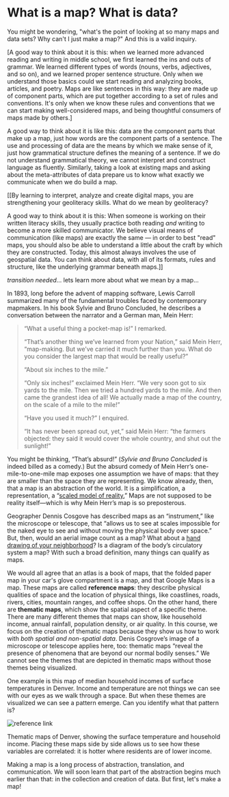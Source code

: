 # What is a map? What is data?

You might be wondering, "what's the point of looking at so many maps and data sets? Why can't I just make a map?" And this is a valid inquiry. 

[A good way to think about it is this: when we learned more advanced reading and writing in middle school, we first learned the ins and outs of grammar. We learned different types of words (nouns, verbs, adjectives, and so on), and we learned proper sentence structure. Only when we understand those basics could we start reading and analyzing books, articles, and poetry. Maps are like sentences in this way: they are made up of component parts, which are put together according to a set of rules and conventions. It's only when we know these rules and conventions that we can start making well-considered maps, and being thoughtful consumers of maps made by others.]  

A good way to think about it is like this: data are the component parts that make up a map, just how words are the component parts of a sentence. The use and processing of data are the means by which we make sense of it, just how grammatical structure defines the meaning of a sentence. If we do not understand grammatical theory, we cannot interpret and construct language as fluently. Similarly, taking a look at existing maps and asking about the meta-attributes of data prepare us to know what exactly we communicate when we do build a map. 

[[By learning to interpret, analyze and create digital maps, you are strengthening your geoliteracy skills. What do we mean by geoliteracy?

A good way to think about it is this: When someone is working on their written literacy skills, they usually practice both reading *and* writing to become a more skilled communicator. We believe  visual means of communication (like maps) are exactly the same — in order to best "read" maps, you should also be able to understand a little about the craft by which they are constructed. Today, this almost always involves the use of geospatial data. You can think about data, with all of its formats, rules and structure, like the underlying grammar beneath maps.]]

*transition needed*... lets learn more about what we mean by a map... 

In 1893, long before the advent of mapping software, Lewis Carroll summarized many of the fundamental troubles faced by contemporary mapmakers. In his book Sylvie and Bruno Concluded, he describes a conversation between the narrator and a German man, Mein Herr: 

> “What a useful thing a pocket-map is!” I remarked.
> 
> “That’s another thing we’ve learned from your Nation,” said Mein Herr, “map-making. But we’ve carried it much further than you. What do you consider the largest map that would be really useful?”
> 
> “About six inches to the mile.”
> 
> “Only six inches!” exclaimed Mein Herr. “We very soon got to six yards to the mile. Then we tried a hundred yards to the mile. And then came the grandest idea of all! We actually made a map of the country, on the scale of a mile to the mile!”
> 
> “Have you used it much?” I enquired.
> 
> “It has never been spread out, yet,” said Mein Herr: “the farmers objected: they said it would cover the whole country, and shut out the sunlight!” 

You might be thinking, “That’s absurd!” (*Sylvie and Bruno Concluded* is indeed billed as a comedy.) But the absurd comedy of Mein Herr’s one-mile-to-one-mile map exposes one assumption we have of maps: that they are smaller than the space they are representing. We know already, then, that a map is an abstraction of the world. It is a simplification, a representation, a “[scaled model of reality.](https://projecteuclid.org/euclid.ss/1124891287)” Maps are not supposed to be reality itself—which is why Mein Herr’s map is so preposterous.

Geographer Dennis Cosgove has described maps as an “instrument,” like the microscope or telescope, that “allows us to see at scales impossible for the naked eye to see and without moving the physical body over space.” But, then, would an aerial image count as a map? What about a [hand drawing of your neighborhood](https://www.bloomberg.com/features/2020-coronavirus-lockdown-neighborhood-maps/)? Is a diagram of the body’s circulatory system a map? With such a broad definition, many things can qualify as maps. 

We would all agree that an atlas is a book of maps, that the folded paper map in your car's glove compartment is a map, and that Google Maps is a map. These maps are called **reference maps**: they describe physical qualities of space and the location of physical things, like coastlines, roads, rivers, cities, mountain ranges, and coffee shops. On the other hand, there are **thematic maps**, which show the spatial aspect of a specific theme. There are many different themes that maps can show, like household income, annual rainfall, population density, or air quality. In this course, we focus on the creation of thematic maps because they show us how to work with *both spatial and non-spatial data*. Denis Cosgrove’s image of a microscope or telescope applies here, too: thematic maps “reveal the presence of phenomena that are beyond our normal bodily senses.” We cannot see the themes that are depicted in thematic maps without those themes being visualized.

One example is this map of median household incomes of surface temperatures in Denver. Income and temperature are not things we can see with our eyes as we walk through a space. But when these themes are visualized we can see a pattern emerge. Can you identify what that pattern is?

![reference link](https://wp-denverite.s3.amazonaws.com/wp-content/uploads/sites/4/2019/09/190907-HEAT-TRENDS-NPR-01.jpg) 

Thematic maps of Denver, showing the surface temperature and household income. Placing these maps side by side allows us to see how these variables are correlated: it is hotter where residents are of lower income. 

Making a map is a long process of abstraction, translation, and communication. We will soon learn that part of the abstraction begins much earlier than that: in the collection and creation of data. But first, let's make a map!


